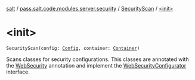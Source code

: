 [salt](../../index.md) / [pass.salt.code.modules.server.security](../index.md) / [SecurityScan](index.md) / [&lt;init&gt;](./-init-.md)

# &lt;init&gt;

`SecurityScan(config: `[`Config`](../../pass.salt.code.loader.config/-config/index.md)`, container: `[`Container`](../../pass.salt.code.container/-container/index.md)`)`

Scans classes for security configurations. This classes are annotated with the [WebSecurity](../../pass.salt.code.annotations/-web-security/index.md) annotation and
implement the [WebSecurityConfigurator](../-web-security-configurator/index.md) interface.

